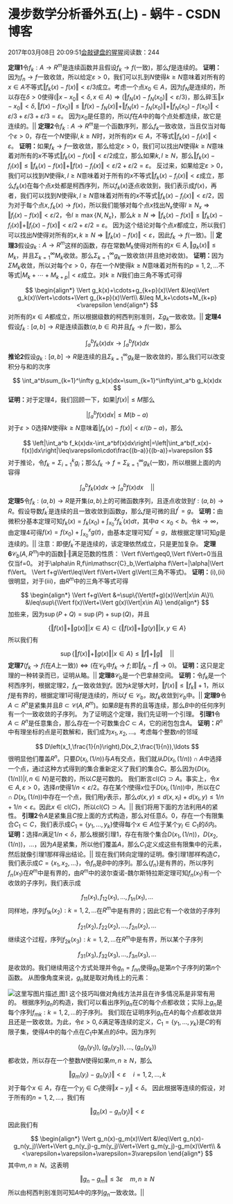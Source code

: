 
# 漫步数学分析番外五(上) - 蜗牛 - CSDN博客


2017年03月08日 20:09:51[会敲键盘的猩猩](https://me.csdn.net/u010182633)阅读数：244


$\textbf{定理1}$令$f_k:A\to R^m$是连续函数并且假设$f_k\to f$(一致)，那么$f$是连续的。
$\textbf{证明：}$因为$f_n\to f$一致收敛，所以给定$\varepsilon>0$，我们可以扎到$N$使得$k\geq N$意味着对所有的$x\in A$不等式$\Vert f_k(x)-f(x)\Vert<\varepsilon/3$成立。考虑一个点$x_0\in A$，因为$f_N$是连续的，所以存在$\delta>0$使得$(\Vert x-x_0\Vert<\delta,x\in A)\Rightarrow(\Vert f_N(x)-f_N(x_0)\Vert<\varepsilon/3)$，那么碎玉$\Vert x-x_0\Vert<\delta,\Vert f(x)-f(x_0)\Vert\leq\Vert f(x)-f_N(x)\Vert+\Vert f_N(x)-f_N(x_0)\Vert+\Vert f_N(x_0)-f(x_0)\Vert<\varepsilon/3+\varepsilon/3+\varepsilon/3=\varepsilon$。 因为$x_0$是任意的，所以$f$在$A$中的每个点处都连续，故它是连续的。$||$
$\textbf{定理2}$令$f_k:A\to R^m$是一个函数序列，那么$f_k$一致收敛，当且仅当对每个$\varepsilon>0$，存在一个$N$使得$l,k\geq N$时，对所有的$x\in A$，不等式$\Vert f_k(x)-f_l(x)\Vert<\varepsilon$。
$\textbf{证明：}$如果$f_k\to f$一致收敛，那么给定$\varepsilon>0$，我们可以找出$N$使得$k\geq N$意味着对所有的$x$不等式$\Vert f_k(x)-f(x)\Vert<\varepsilon/2$成立，那么如果$k,l\geq N$，那么$\Vert f_k(x)-f_l(x)\Vert\leq\Vert f_k(x)-f(x)\Vert+\Vert f(x)-f_l(x)\Vert<\varepsilon/2+\varepsilon/2=\varepsilon$。
反过来，如果给定$\varepsilon>0$，我们可以找到$N$使得$k,l\geq N$意味着对于所有的$x$不等式$\Vert f_k(x)-f_l(x)\Vert<\varepsilon$成立，那么$f_k(x)$在每个点$x$处都是柯西序列，所以$f_k(x)$逐点收敛到，我们表示成$f(x)$，再者，我们可以找到$N$使得$k,l\geq N$意味着对所有的$x$不等式$\Vert f_k(x)-f_l(x)\Vert<\varepsilon/2$，因为对于每个点$x,f_k(x)\to f(x)$，所以我们能够对每个点$x$找出$N_x$使得$l\geq N_x\Rightarrow\Vert f_l(x)-f(x)\Vert<\varepsilon/2$，令$l\geq\max\{N,N_x\}$，那么$k\geq N\Rightarrow\Vert f_k(x)-f(x)\Vert\leq\Vert f_k(x)-f_l(x)\Vert+\Vert f_l(x)-f(x)\Vert<\varepsilon/2+\varepsilon/2=\varepsilon$。 因为这个结论对每个点$x$都成立，所以我们可以找出$N$使得对所有的$x,k\geq N\Rightarrow\Vert f_k(x)-f(x)\Vert<\varepsilon$，因此$f_k\to f$(一致)。$||$
$\textbf{定理3}$假设$g_k:A\to R^m$这样的函数，存在常数$M_k$使得对所有的$x\in A,\Vert g_k(x)\Vert\leq M_k$，并且$\Sigma_{k=1}^\infty M_k$收敛。那么$\Sigma_{k=1}^\infty g_k$一致收敛(并且绝对收敛)。
$\textbf{证明：}$因为$\Sigma M_k$收敛，所以对每个$\varepsilon>0$，存在一个$N$使得$k\geq N$意味着对所有的$p=1,2,\ldots$不等式$|M_k+\cdots+M_{k+p}|<\varepsilon$成立。对$k\geq N$我们由三角不等式可得

$$
\begin{align*}
\Vert g_k(x)+\cdots+g_{k+p}(x)\Vert
&\leq\Vert g_k(x)\Vert+\cdots+\Vert g_{k+p}(x)\Vert\\
&\leq M_k+\cdots+M_{k+p}<\varepsilon
\end{align*}
$$
对所有的$x\in A$都成立，所以根据级数的柯西判别准则，$\Sigma g_k$一致收敛。$||$
$\textbf{定理4}$假设$f_k:[a,b]\to R$是连续函数($a,b\in R$)并且$f_k\to f$(一致)，那么

$$
\int_a^b f_k(x)dx\to\int_a^b f(x)dx
$$
$\textbf{推论2}$假设$g_k:[a,b]\to R$是连续的且$\Sigma_{k=1}^\infty g_k$是一致收敛的，那么我们可以改变积分与和的次序

$$
\int_a^b\sum_{k=1}^\infty g_k(x)dx=\sum_{k=1}^\infty\int_a^b g_k(x)dx
$$
$\textbf{证明：}$对于定理4，我们回顾一下，如果$|f(x)|\leq M$那么

$$
\left|\int_a^b f(x)dx\right|\leq M(b-a)
$$
对于$\varepsilon>0$选择$N$使得$k\geq N$意味着$|f_k(x)-f(x)|<\varepsilon/(b-a)$，那么

$$
\left|\int_a^b f_k(x)dx-\int_a^bf(x)dx\right|=\left|\int_a^b(f_x(x)-f(x))dx\right|\leq\varepsilon\cdot\frac{(b-a)}{(b-a)}=\varepsilon
$$
对于推论，令$f_k=\Sigma_{i=1}^k g_i$；那么$f_k\to f=\Sigma_{k=1}^\infty g_k$(一致)，所以根据上面的内容得

$$
\int_a^bf_k(x)dx\to\int_a^bf(x)dx\quad ||
$$
$\textbf{定理5}$令$f_k:(a,b)\to R$是开集$(a,b)$上的可微函数序列，且逐点收敛到$f:(a,b)\to R$。假设导数$f^{'}_k$是连续的且一致收敛到函数$g$，那么$f$是可微的且$f^{'}=g$。
$\textbf{证明：}$由微积分基本定理可知$f_k(x)=f_k(x_0)+\int_{x_0}^x f^\prime_k(x)dt$，其中$a<x_0<b$。令$k\to\infty$，由定理4可得$f(x)=f(x_0)+\int_{x_0}^xg(t)$，由基本定理可知$f^\prime=g$，故根据定理1可知$g$是连续的。$||$
注意：即便$f^\prime_k$不是连续的，该定理依然成立，只是更加复杂。
$\textbf{定理6}$$\mathscr{C}_b(A,R^m)$中的函数$\Vert\cdot\Vert$满足范数的性质：
\Vert f\Vert\geq0,\Vert f\Vert=0当且仅当f=0。
对于\alpha\in R,f\in\mathscr{C}_b,\Vert\alpha f\Vert=|\alpha|\Vert f\Vert。
\Vert f+g\Vert\leq\Vert f\Vert+\Vert g\Vert(三角不等式)。
$\textbf{证明：}$$\textrm{(i),(ii)}$很明显，对于$\textrm{(iii)}$，由$R^m$中的三角不等式可得

$$
\begin{align*}
\Vert f+g\Vert
&=\sup\{\Vert(f+g)(x)\Vert|x\in A\}\\
&\leq\sup\{\Vert f(x)\Vert+\Vert g(x)\Vert|x\in A\}
\end{align*}
$$
加些来，因为$\sup(P+Q)=\sup(P)+\sup(Q)$，并且

$$
\{\Vert f(x)\Vert+\Vert g(x)\Vert|x\in A\}\subset\{\Vert f(x)\Vert+\Vert g(y)\Vert|x,y\in A\}
$$
所以我们有

$$
\sup\{\Vert f(x)\Vert+\Vert g(x)\Vert|x\in A\}\leq\Vert f\Vert+\Vert g\Vert\quad ||
$$
$\textbf{定理7}$$(f_k\to f(\text{在}A\text{上一致}))\Leftrightarrow(\text{在}\mathscr{C}_b\text{中}f_k\to f;\text{即}\Vert f_k-f\Vert\to 0)$。
$\textbf{证明：}$这只是定理的一种转录而已，证明从略。$||$
$\textbf{定理8}$$\mathscr{C}_b$是一个巴拿赫空间。
$\textbf{证明：}$令$f_k$是一个柯西序列，根据定理2，$f_k$一致收敛到$f$。因为$k$足够大时，$\Vert f(x)\Vert\leq\Vert f_k\Vert+1$，所以$f$是有界的，根据定理1可得$f$是连续的，所以$f\in\mathscr{C}_b$，故$f_k$收敛到$\mathscr{C}_b$中。$||$
$\textbf{定理9}$令$A\subset R^n$是紧集并且$B\subset\mathscr{C}(A,R^m)$。如果$B$是有界的且等连续，那么$B$中的任何序列有一个一致收敛的子序列。
为了证明这个定理，我们先证明一个引理。
$\textbf{引理1}$令$A\subset R^n$是任意集合，那么存在一个可数集合$C\subset A$，它的闭包包含$A$。
$\textbf{证明：}$$R^n$中有理坐标的点是可数解和，我们成为$x_1,x_2,\ldots$。考虑每个整数$n$的邻域

$$
D\left(x_1,\frac{1}{n}\right),D(x_2,\frac{1}{n}),\ldots
$$
很明显他们覆盖$R^n$。只要$D(x_l,(1/n))$与$A$有交点，我们就从$D(x_l,(1/n))\cap A$中选择一个点，通过这种方式得到的集合重新定义了我们的集合$C$。那么因为$\{D(x_l,(1/n))|l,n\in N\}$是可数的，所以$C$是可数的。
我们断言$\text{cl}(C)\supset A$。事实上，令$x\in A,\varepsilon>0$，选择$n$使得$1/n<\varepsilon/2$。存在某个$l$使得$x$位于$D(x_l,(1/n))$中，所以在$C\cap D(x_l,(1/n))$中存在一个点，我们用$y$表示，那么$d(x,y)\leq d(x,x_l)+d(x_l,y)\leq 1/n+1/n<\varepsilon$。因此$x\in\text{cl}(C)$，所以$\text{cl}(C)\supset A$。$||$
我们将用下面的方法利用$A$的紧性。
$\textbf{引理2}$令$A$是紧集且$C$按上面的方式构造，那么对任意$\delta。0$，存在一个有限集合$C_1\subset C$，我们表示成$C_1=\{y_1,\ldots,y_k\}$使得每个$x\in A$位于某个$y_l\in C_1$的$\delta$内。
$\textbf{证明：}$选择$n$满足$1/n<\delta$，那么根据引理1，存在有限个集合$D(x_1,(1/n))$，$D(x_2,(1/n))$，$\ldots$，因为$A$是紧集，所以他们覆盖$A$，那么$C_1$定义成这些有限集中的元素，然后就像引理1那样得出结论。$||$
现在我们转向定理的证明。像引理1那样构造$C$，我们表示成$C=\{x_1,x_2,\ldots\}$，令$f_n$是$B$中的序列。那么$\{f_n\}$是有界的，所以序列$f_n(x_1)$在$R^m$中是有界的，由$R^m$中的波尔查诺-魏尔斯特拉斯定理可知$f_n(x_1)$有一个收敛的子序列，我们表示成

$$
f_{11}(x_1),f_{12}(x_1),\ldots,f_{1n}(x_1),\ldots
$$
同样地，序列$f_{1k}(x_2):k=1,2,\ldots$在$R^m$中是有界的；因此它有一个收敛的子序列

$$
f_{21}(x_2),f_{22}(x_2),\ldots,f_{2n}(x_2),\ldots
$$
继续这个过程，序列$f_{2k}(x_3):k=1,2,\ldots$在$R^m$中是有界，所以某个子序列

$$
f_{31}(x_3),f_{32}(x_3),\ldots,f_{3n}(x_3),\ldots
$$
是收敛的。我们继续用这个方式处理并令$g_n=f_{nn}$使得$g_n$是第$n$个子序列的第$n$个函数。
从图像角度来说，$g_n$就是取对角线上的元素：

![这里写图片描述](https://img-blog.csdn.net/20170308200844548?watermark/2/text/aHR0cDovL2Jsb2cuY3Nkbi5uZXQvdTAxMDE4MjYzMw==/font/5a6L5L2T/fontsize/400/fill/I0JBQkFCMA==/dissolve/70/gravity/SouthEast)[ ](https://img-blog.csdn.net/20170308200844548?watermark/2/text/aHR0cDovL2Jsb2cuY3Nkbi5uZXQvdTAxMDE4MjYzMw==/font/5a6L5L2T/fontsize/400/fill/I0JBQkFCMA==/dissolve/70/gravity/SouthEast)
图1
这个技巧叫做对角线方法并且在许多情况系是非常有用的。
根据序列$g_n$的构造，我们可以看出序列$g_n$在$C$的每个点都收敛；实际上$g_n$是每个序列$f_{mk}:k=1,2,\ldots$的子序列。
我们现在证明序列$g_n$在$A$的每个点都收敛并且还是一致收敛。为此，令$\varepsilon>0,\delta$满足等连续的定义，$C_1=\{y_1,\ldots,y_k\}$是$C$的有限子集，使得$A$中的每个点在$C_1$中某点的$\delta$中。因为序列

$$
(g_n(y_1)),(g_n(y_2)),\ldots,(g_n(y_k))
$$
都收敛，所以存在一个整数$N$使得如果$m,n\geq N$，那么

$$
\Vert g_m(y_i)-g_n(y_i)\Vert<\varepsilon\quad i=1,2,\ldots,k
$$
对于每个$x\in A$，存在一个$y_j\in C_1$使得$\Vert x-y_j\Vert<\delta$。 因此根据等连续的假设，对于所有的$n=1,2,\ldots$，我们有

$$
\Vert g_n(x)-g_n(y_j)\Vert<\varepsilon
$$
因此我们有

$$
\begin{align*}
\Vert g_n(x)-g_m(x)\Vert
&\leq\Vert g_n(x)-g_n(y_j)\Vert+\Vert g_n(y_j)-g_m(y_j)\Vert+\Vert g_m(y_j)-g_m(x)\Vert\\
&<\varepsilon+\varepsilon+\varepsilon=3\varepsilon
\end{align*}
$$
其中$m,n\geq N$。这表明

$$
\Vert g_n-g_m\Vert\leq3\varepsilon\quad m,n\geq N
$$
所以由柯西判别准则可知$A$中的序列$g_n$一致收敛。$||$

